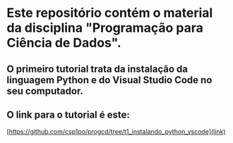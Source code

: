 # Este repositório contém o material da disciplina "Programação para Ciência de Dados".

## O primeiro tutorial trata da instalação da linguagem Python e do Visual Studio Code no seu computador.
## O link para o tutorial é este:
[https://github.com/csp1po/progcd/tree/t1_instalando_python_vscode](link)

